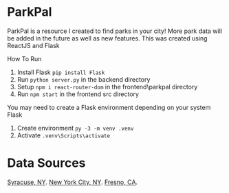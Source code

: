 # ParkPal
ParkPal is a resource I created to find parks in your city! More park data will be added in the future as well as new features.
This was created using ReactJS and Flask

How To Run
1. Install Flask ``pip install Flask``
2. Run ``python server.py`` in the backend directory
3. Setup ``npm i react-router-dom`` in the frontend\parkpal directory
4. Run ``npm start`` in the frontend src directory

You may need to create a Flask environment depending on your system
Flask
1. Create environment ``py -3 -m venv .venv``
2. Activate ``.venv\Scripts\activate``

# Data Sources
[Syracuse, NY](https://data.syr.gov/).
[New York City, NY](https://nycopendata.socrata.com/Recreation/Parks-Properties/enfh-gkve/about_data).
[Fresno, CA](https://gis-cityoffresno.hub.arcgis.com/).
